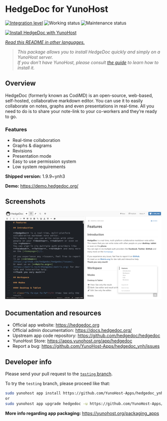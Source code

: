 <!--
N.B.: This README was automatically generated by <https://github.com/YunoHost/apps/tree/master/tools/readme_generator>
It shall NOT be edited by hand.
-->

# HedgeDoc for YunoHost

[![Integration level](https://dash.yunohost.org/integration/hedgedoc.svg)](https://dash.yunohost.org/appci/app/hedgedoc) ![Working status](https://ci-apps.yunohost.org/ci/badges/hedgedoc.status.svg) ![Maintenance status](https://ci-apps.yunohost.org/ci/badges/hedgedoc.maintain.svg)

[![Install HedgeDoc with YunoHost](https://install-app.yunohost.org/install-with-yunohost.svg)](https://install-app.yunohost.org/?app=hedgedoc)

*[Read this README in other languages.](./ALL_README.md)*

> *This package allows you to install HedgeDoc quickly and simply on a YunoHost server.*  
> *If you don't have YunoHost, please consult [the guide](https://yunohost.org/install) to learn how to install it.*

## Overview

HedgeDoc (formerly known as CodiMD) is an open-source, web-based, self-hosted, collaborative markdown editor.
You can use it to easily collaborate on notes, graphs and even presentations in real-time. All you need to do is to share your note-link to your co-workers and they’re ready to go.

### Features

- Real-time collaboration
- Graphs & diagrams
- Revisions
- Presentation mode
- Easy to use permission system
- Low system requirements


**Shipped version:** 1.9.9~ynh3

**Demo:** <https://demo.hedgedoc.org/>

## Screenshots

![Screenshot of HedgeDoc](./doc/screenshots/screenshot.png)

## Documentation and resources

- Official app website: <https://hedgedoc.org>
- Official admin documentation: <https://docs.hedgedoc.org/>
- Upstream app code repository: <https://github.com/hedgedoc/hedgedoc>
- YunoHost Store: <https://apps.yunohost.org/app/hedgedoc>
- Report a bug: <https://github.com/YunoHost-Apps/hedgedoc_ynh/issues>

## Developer info

Please send your pull request to the [`testing` branch](https://github.com/YunoHost-Apps/hedgedoc_ynh/tree/testing).

To try the `testing` branch, please proceed like that:

```bash
sudo yunohost app install https://github.com/YunoHost-Apps/hedgedoc_ynh/tree/testing --debug
or
sudo yunohost app upgrade hedgedoc -u https://github.com/YunoHost-Apps/hedgedoc_ynh/tree/testing --debug
```

**More info regarding app packaging:** <https://yunohost.org/packaging_apps>
